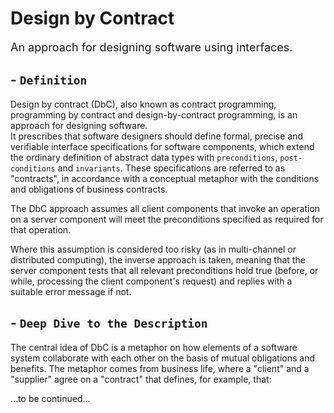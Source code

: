 # Design by Contract

<font size="4">An approach for designing software using interfaces.</font>

## - `Definition`

Design by contract (DbC), also known as contract programming, programming by contract and design-by-contract programming, is an approach for designing software.  
It prescribes that software designers should define formal, precise and verifiable interface specifications for software components, which extend the ordinary definition of abstract data types with `preconditions`, `post-conditions` and `invariants`. These specifications are referred to as "contracts", in accordance with a conceptual metaphor with the conditions and obligations of business contracts.

The DbC approach assumes all client components that invoke an operation on a server component will meet the preconditions specified as required for that operation.

Where this assumption is considered too risky (as in multi-channel or distributed computing), the inverse approach is taken, meaning that the server component tests that all relevant preconditions hold true (before, or while, processing the client component's request) and replies with a suitable error message if not.

## - `Deep Dive to the Description`

The central idea of DbC is a metaphor on how elements of a software system collaborate with each other on the basis of mutual obligations and benefits. The metaphor comes from business life, where a "client" and a "supplier" agree on a "contract" that defines, for example, that:

...to be continued...
